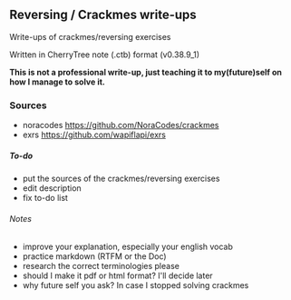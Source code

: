 ## Reversing / Crackmes write-ups #

Write-ups of crackmes/reversing exercises

Written in CherryTree note (.ctb) format (v0.38.9_1)

**This is not a professional write-up, just teaching it to my(future)self on how I manage to solve it.**

### Sources #
* noracodes https://github.com/NoraCodes/crackmes
* exrs https://github.com/wapiflapi/exrs

##### To-do #
+ put the sources of the crackmes/reversing exercises
+ edit description
+ fix to-do list

###### Notes #
- improve your explanation, especially your english vocab
- practice markdown (RTFM or the Doc)
- research the correct terminologies please
- should I make it pdf or html format? I'll decide later
- why future self you ask? In case I stopped solving crackmes
